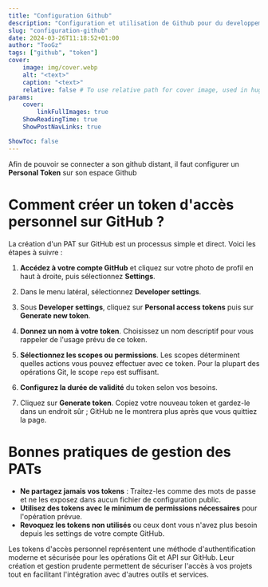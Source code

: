 ```yaml
---
title: "Configuration Github"
description: "Configuration et utilisation de Github pour du developpement WEB"
slug: "configuration-github"
date: 2024-03-26T11:18:52+01:00
author: "TooGz"
tags: ["github", "token"]
cover:
    image: img/cover.webp
    alt: "<text>"
    caption: "<text>"
    relative: false # To use relative path for cover image, used in hugo Page-bundles
params:
    cover:
        linkFullImages: true
    ShowReadingTime: true
    ShowPostNavLinks: true

ShowToc: false
---
```



Afin de pouvoir se connecter a son github distant, il faut configurer un **Personal Token** sur son espace Github

# Comment créer un token d'accès personnel sur GitHub ?

La création d'un PAT sur GitHub est un processus simple et direct. Voici les étapes à suivre :

1. **Accédez à votre compte GitHub** et cliquez sur votre photo de profil en haut à droite, puis sélectionnez **Settings**.

2. Dans le menu latéral, sélectionnez **Developer settings**.

3. Sous **Developer settings**, cliquez sur **Personal access tokens** puis sur **Generate new token**.

4. **Donnez un nom à votre token**. Choisissez un nom descriptif pour vous rappeler de l'usage prévu de ce token.

5. **Sélectionnez les scopes ou permissions**. Les scopes déterminent quelles actions vous pouvez effectuer avec ce token. Pour la plupart des opérations Git, le scope `repo` est suffisant.

6. **Configurez la durée de validité** du token selon vos besoins.

7. Cliquez sur **Generate token**. Copiez votre nouveau token et gardez-le dans un endroit sûr ; GitHub ne le montrera plus après que vous quittiez la page.

# Bonnes pratiques de gestion des PATs

- **Ne partagez jamais vos tokens** : Traitez-les comme des mots de passe et ne les exposez dans aucun fichier de configuration public.
- **Utilisez des tokens avec le minimum de permissions nécessaires** pour l'opération prévue.
- **Revoquez les tokens non utilisés** ou ceux dont vous n'avez plus besoin depuis les settings de votre compte GitHub.

Les tokens d'accès personnel représentent une méthode d'authentification moderne et sécurisée pour les opérations Git et API sur GitHub. Leur création et gestion prudente permettent de sécuriser l'accès à vos projets tout en facilitant l'intégration avec d'autres outils et services.

